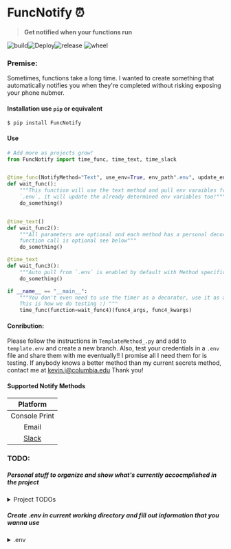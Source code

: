 # FuncNotify ⏰ 
> **Get notified when your functions run**

![build](https://img.shields.io/github/workflow/status/kevinfjiang/FuncNotify/CI)![Deploy](https://img.shields.io/github/workflow/status/kevinfjiang/FuncNotify/CD)![release](https://img.shields.io/github/v/release/kevinfjiang/FuncNotify?include_prereleases)
![wheel](https://img.shields.io/pypi/wheel/FuncNotify)
### **Premise:**

Sometimes, functions take a long time. I wanted to create something that automatically notifies you when they're completed without risking exposing your phone nubmer.

#### Installation use `pip` or equivalent
```$ pip install FuncNotify```

#### Use
```python
# Add more as projects grow!
from FuncNotify import time_func, time_text, time_slack


@time_func(NotifyMethod="Text", use_env=True, env_path".env", update_env=True, cellphone="8001234567")
def wait_func():
    """This function will use the text method and pull env varaibles from
    `.env`, it will update the already determined env variables too!"""
    do_something()


@time_text()
def wait_func2():
    """All parameters are optional and each method has a personal decorator, even the 
    function call is optional see below"""
    do_something()

@time_text
def wait_func3():
    """Auto pull from `.env` is enabled by default with Method specific time decorators"""
    do_something()

if __name__ == "__main__":
    """You don't even need to use the timer as a decorator, use it as a normal function
    This is how we do testing :) """
    time_func(function=wait_func4)(func4_args, func4_kwargs)
```

#### Conribution:
Please follow the instructions in ```TemplateMethod_.py``` and add to ```template.env``` and create a new branch. Also, test your credentials in a `.env` file and share them with me eventually!! I promise all I need them for is testing. If anybody knows a better method than my current secrets method, contact me at kevin.j@columbia.edu Thank you!

#### Supported Notify Methods
|               Platform                |
| :-----------------------------------: |
|            Console Print              |
|            Email                      |
|        [Slack](https://slack.com/)    |

### **TODO:**
##### Personal stuff to organize and show what's currently accocmplished in the project
<details>
<summary>Project TODOs</summary>
<br>

**Admin stuff/documentation**
- [ ]  Complete ReadMe
- [x]  Remove my environment variables
- [X]  Document environment variables
- [X]  Write some tests

**Code stuff**
- [x] Add support for texts
- [x] Add support for slack
- [x] Add Default notify
- [x] Add ENV variable support
- [x] Use user email to search for slackID
- [x] Add generic decorator support
- [X] Add arguments to decorator support so you can specify keyword arguments like "(email={email}, token={token})"
- [X] Add .env support
- [X] Write Tests
- [X] Add logger support
- [X] Dropped support for 2.7, too annoying to mantain as metaclass was different
- [X] Made super easy to add to (automated imports, define the decorator at the same time).
- [X] Separate tests
- [X] GitHub action auto deploymentt
- [ ] Add Microsoft teams
- [ ] Add Some other 
</br>
</details>

##### Create .env in current working directory and fill out information that you wanna use

<details>
<summary>.env</summary>
<a href="https://raw.githubusercontent.com/kevinfjiang/FuncNotify/master/template.env">Strongly encourage copying this template</a>

</details>